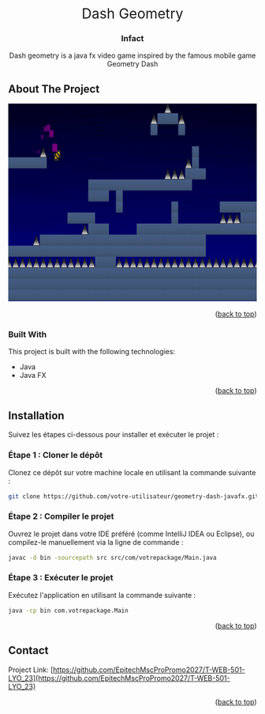 <a id="readme-top"></a>

<!-- PROJECT LOGO -->
<br />
<div align="center">
  <div style="font-size: 28px; font-wieght: semi-bold">
    Dash Geometry
  </div>

<h3 align="center">Infact</h3>

  <p align="center">
Dash geometry is a java fx video game inspired by the famous mobile game Geometry Dash
  </p>
</div>

<!-- ABOUT THE PROJECT -->

## About The Project

<div>
    <img src="/src/main/resources/assets/screenshot.png" alt="screenshot" width="800" height="400">
</div>

<p align="right">(<a href="#readme-top">back to top</a>)</p>

### Built With

This project is built with the following technologies:

- Java
- Java FX

<p align="right">(<a href="#readme-top">back to top</a>)</p>

## Installation

Suivez les étapes ci-dessous pour installer et exécuter le projet :

### Étape 1 : Cloner le dépôt

Clonez ce dépôt sur votre machine locale en utilisant la commande suivante :

```bash
git clone https://github.com/votre-utilisateur/geometry-dash-javafx.git
```

### Étape 2 : Compiler le projet

Ouvrez le projet dans votre IDE préféré (comme IntelliJ IDEA ou Eclipse), ou compilez-le manuellement via la ligne de commande :

```bash
javac -d bin -sourcepath src src/com/votrepackage/Main.java
```

### Étape 3 : Exécuter le projet

Exécutez l'application en utilisant la commande suivante :

```bash
java -cp bin com.votrepackage.Main
```

<p align="right">(<a href="#readme-top">back to top</a>)</p>

## Contact

Project Link: [https://github.com/EpitechMscProPromo2027/T-WEB-501-LYO_23](https://github.com/EpitechMscProPromo2027/T-WEB-501-LYO_23)

<p align="right">(<a href="#readme-top">back to top</a>)</p>
